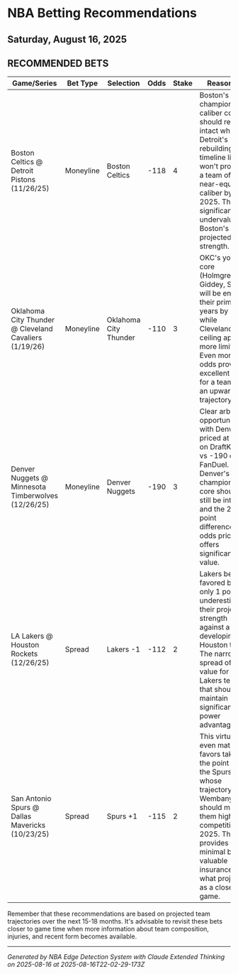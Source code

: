 # NBA Betting Recommendations
## Saturday, August 16, 2025

## RECOMMENDED BETS
| Game/Series | Bet Type | Selection | Odds | Stake | Reasoning |
|-------------|----------|-----------|------|-------|-----------|
| Boston Celtics @ Detroit Pistons (11/26/25) | Moneyline | Boston Celtics | -118 | 4 | Boston's championship-caliber core should remain intact while Detroit's rebuilding timeline likely won't produce a team of near-equal caliber by 2025. This line significantly undervalues Boston's projected strength. |
| Oklahoma City Thunder @ Cleveland Cavaliers (1/19/26) | Moneyline | Oklahoma City Thunder | -110 | 3 | OKC's young core (Holmgren, Giddey, SGA) will be entering their prime years by 2026, while Cleveland's ceiling appears more limited. Even money odds provide excellent value for a team on an upward trajectory. |
| Denver Nuggets @ Minnesota Timberwolves (12/26/25) | Moneyline | Denver Nuggets | -190 | 3 | Clear arbitrage opportunity with Denver priced at -218 on DraftKings vs -190 on FanDuel. Denver's championship core should still be intact, and the 28-point difference in odds pricing offers significant value. |
| LA Lakers @ Houston Rockets (12/26/25) | Spread | Lakers -1 | -112 | 2 | Lakers being favored by only 1 point underestimates their projected strength against a still-developing Houston team. The narrow spread offers value for a Lakers team that should maintain significant star power advantage. |
| San Antonio Spurs @ Dallas Mavericks (10/23/25) | Spread | Spurs +1 | -115 | 2 | This virtually even matchup favors taking the point with the Spurs, whose trajectory with Wembanyama should make them highly competitive by 2025. The +1 provides minimal but valuable insurance in what projects as a close game. |

Remember that these recommendations are based on projected team trajectories over the next 15-18 months. It's advisable to revisit these bets closer to game time when more information about team composition, injuries, and recent form becomes available.

---
*Generated by NBA Edge Detection System with Claude Extended Thinking on 2025-08-16 at 2025-08-16T22-02-29-173Z*
